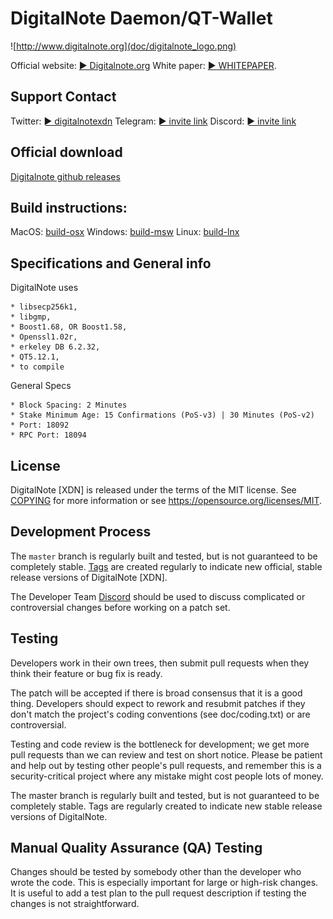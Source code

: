 DigitalNote Daemon/QT-Wallet
============================================
![http://www.digitalnote.org](doc/digitalnote_logo.png)

Official website: [► Digitalnote.org](http://www.digitalnote.org)
White paper: [► WHITEPAPER](https://digitalnote.org/wp-content/uploads/2020/02/DigitalNote_Whitepaper.pdf).


Support Contact
-------------------
Twitter: [► digitalnotexdn](https://twitter.com/digitalnotexdn)
Telegram: [► invite link](https://t.me/XDNDN)
Discord: [► invite link](https://discord.gg/4dUquty)


Official download
-------------------
[Digitalnote github releases](https://github.com/DigitalNoteXDN/DigitalNote-2/releases)


Build instructions:
-------------------
MacOS: [build-osx](/doc/build-osx.md)
Windows: [build-msw](/doc/build-msw.md)
Linux: [build-lnx](/doc/build-lnx.md)


Specifications and General info
-------------------
DigitalNote uses 

	* libsecp256k1,
	* libgmp,
	* Boost1.68, OR Boost1.58,  
	* Openssl1.02r,
	* erkeley DB 6.2.32,
	* QT5.12.1,
	* to compile

General Specs

	* Block Spacing: 2 Minutes
	* Stake Minimum Age: 15 Confirmations (PoS-v3) | 30 Minutes (PoS-v2)
	* Port: 18092
	* RPC Port: 18094


License
-------------------

DigitalNote [XDN] is released under the terms of the MIT license. See [COPYING](COPYING) for more
information or see https://opensource.org/licenses/MIT.


Development Process
-------------------

The `master` branch is regularly built and tested, but is not guaranteed to be
completely stable. [Tags](https://github.com/DigitalNoteXDN/DigitalNote-1) are created
regularly to indicate new official, stable release versions of DigitalNote [XDN].

The Developer Team [Discord](https://discord.gg/4dUquty) should be used to discuss complicated or controversial changes before working
on a patch set.


Testing
-------------------

Developers work in their own trees, then submit pull requests when they think their feature or bug fix is ready.

The patch will be accepted if there is broad consensus that it is a good thing. Developers should expect to rework and resubmit patches if they don't match the project's coding conventions (see doc/coding.txt) or are controversial.

Testing and code review is the bottleneck for development; we get more pull
requests than we can review and test on short notice. Please be patient and help out by testing
other people's pull requests, and remember this is a security-critical project where any mistake might cost people
lots of money.

The master branch is regularly built and tested, but is not guaranteed to be completely stable. Tags are regularly created to indicate new stable release versions of DigitalNote.

Manual Quality Assurance (QA) Testing
-------------------

Changes should be tested by somebody other than the developer who wrote the
code. This is especially important for large or high-risk changes. It is useful
to add a test plan to the pull request description if testing the changes is
not straightforward.
